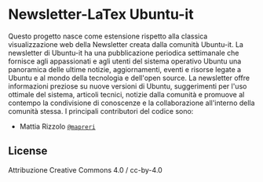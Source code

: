 # Newsletter-LaTex Ubuntu-it

Questo progetto nasce come estensione rispetto alla classica visualizzazione web della Newsletter creata dalla comunità Ubuntu-it. La newsletter di Ubuntu-it ha una pubblicazione periodica settimanale che fornisce agli appassionati e agli utenti del sistema operativo Ubuntu una panoramica delle ultime notizie, aggiornamenti, eventi e risorse legate a Ubuntu e al mondo della tecnologia e dell'open source. La newsletter offre informazioni preziose su nuove versioni di Ubuntu, suggerimenti per l'uso ottimale del sistema, articoli tecnici, notizie dalla comunità e promuove al contempo la condivisione di conoscenze e la collaborazione all'interno della comunità stessa. I principali contributori del codice sono:

- Mattia Rizzolo [`@mapreri`](https://github.com/mapreri)












## License
Attribuzione Creative Commons 4.0	/ cc-by-4.0



